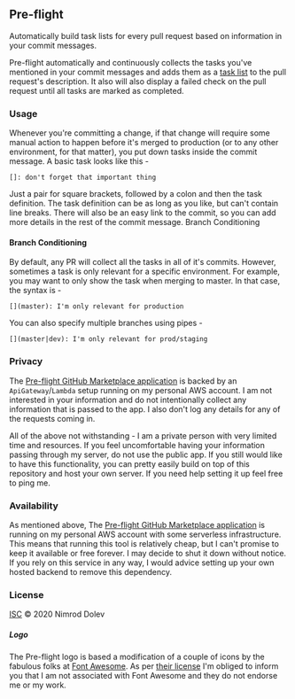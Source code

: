 ## Pre-flight

Automatically build task lists for every pull request based on information in your commit messages. 

Pre-flight automatically and continuously collects the tasks you've mentioned in your commit messages and adds them as a [task list](https://help.github.com/en/github/managing-your-work-on-github/about-task-lists) to the pull request's description. It also will also display a failed check on the pull request until all tasks are marked as completed.

### Usage

Whenever you're committing a change, if that change will require some manual action to happen before it's merged to production (or to any other environment, for that matter), you put down tasks inside the commit message. A basic task looks like this -

`[]: don't forget that important thing`

Just a pair for square brackets, followed by a colon and then the task definition. The task definition can be as long as you like, but can't contain line breaks. There will also be an easy link to the commit, so you can add more details in the rest of the commit message.
Branch Conditioning

#### Branch Conditioning

By default, any PR will collect all the tasks in all of it's commits. However, sometimes a task is only relevant for a specific environment. For example, you may want to only show the task when merging to master. In that case, the syntax is -

`[](master): I'm only relevant for production`

You can also specify multiple branches using pipes -

`[](master|dev): I'm only relevant for prod/staging`


### Privacy

The [Pre-flight GitHub Marketplace application](https://github.com/marketplace/pre-flight) is backed by an `ApiGateway`/`Lambda` setup running on my personal AWS account. I am not interested in your information and do not intentionally collect any information that is passed to the app. I also don't log any details for any of the requests coming in. 

All of the above not withstanding - I am a private person with very limited time and resources. If you feel uncomfortable having your information passing through my server, do not use the public app. If you still would like to have this functionality, you can pretty easily build on top of this repository and host your own server. If you need help setting it up feel free to ping me.

### Availability

As mentioned above, The [Pre-flight GitHub Marketplace application](https://github.com/marketplace/pre-flight) is running on my personal AWS account with some serverless infrastructure. This means that running this tool is relatively cheap, but I can't promise to keep it available or free forever. I may decide to shut it down without notice. If you rely on this service in any way, I would advice setting up your own hosted backend to remove this dependency.

### License

[ISC](LICENSE) © 2020 Nimrod Dolev

##### Logo

The Pre-flight logo is based a modification of a couple of icons by the fabulous folks at [Font Awesome](https://fontawesome.com). As per [their license](https://fontawesome.com/license) I'm obliged to inform you that I am not associated with Font Awesome and they do not endorse me or my work.
